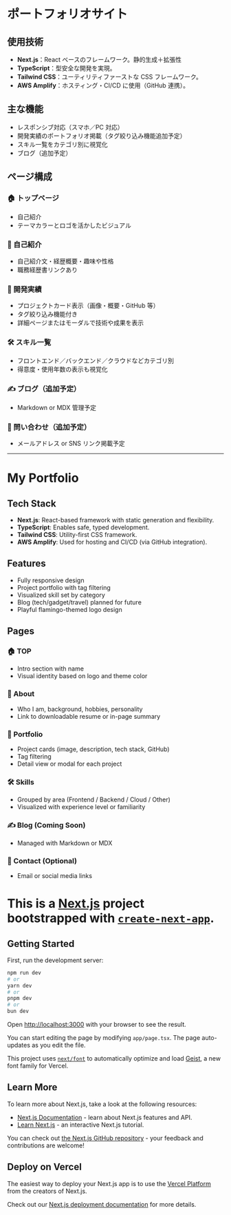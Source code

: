 # ポートフォリオサイト

## 使用技術

-   **Next.js**：React ベースのフレームワーク。静的生成＋拡張性
-   **TypeScript**：型安全な開発を実現。
-   **Tailwind CSS**：ユーティリティファーストな CSS フレームワーク。
-   **AWS Amplify**：ホスティング・CI/CD に使用（GitHub 連携）。

## 主な機能

-   レスポンシブ対応（スマホ／PC 対応）
-   開発実績のポートフォリオ掲載（タグ絞り込み機能追加予定）
-   スキル一覧をカテゴリ別に視覚化
-   ブログ（追加予定）

## ページ構成

### 🏠 トップページ

-   自己紹介
-   テーマカラーとロゴを活かしたビジュアル

### 👤 自己紹介

-   自己紹介文・経歴概要・趣味や性格
-   職務経歴書リンクあり

### 💼 開発実績

-   プロジェクトカード表示（画像・概要・GitHub 等）
-   タグ絞り込み機能付き
-   詳細ページまたはモーダルで技術や成果を表示

### 🛠 スキル一覧

-   フロントエンド／バックエンド／クラウドなどカテゴリ別
-   得意度・使用年数の表示も視覚化

### ✍️ ブログ（追加予定）

-   Markdown or MDX 管理予定

### 📩 問い合わせ（追加予定）

-   メールアドレス or SNS リンク掲載予定

---

# My Portfolio

## Tech Stack

-   **Next.js**: React-based framework with static generation and flexibility.
-   **TypeScript**: Enables safe, typed development.
-   **Tailwind CSS**: Utility-first CSS framework.
-   **AWS Amplify**: Used for hosting and CI/CD (via GitHub integration).

## Features

-   Fully responsive design
-   Project portfolio with tag filtering
-   Visualized skill set by category
-   Blog (tech/gadget/travel) planned for future
-   Playful flamingo-themed logo design

## Pages

### 🏠 TOP

-   Intro section with name
-   Visual identity based on logo and theme color

### 👤 About

-   Who I am, background, hobbies, personality
-   Link to downloadable resume or in-page summary

### 💼 Portfolio

-   Project cards (image, description, tech stack, GitHub)
-   Tag filtering
-   Detail view or modal for each project

### 🛠 Skills

-   Grouped by area (Frontend / Backend / Cloud / Other)
-   Visualized with experience level or familiarity

### ✍️ Blog (Coming Soon)

-   Managed with Markdown or MDX

### 📩 Contact (Optional)

-   Email or social media links

# This is a [Next.js](https://nextjs.org) project bootstrapped with [`create-next-app`](https://nextjs.org/docs/app/api-reference/cli/create-next-app).

## Getting Started

First, run the development server:

```bash
npm run dev
# or
yarn dev
# or
pnpm dev
# or
bun dev
```

Open [http://localhost:3000](http://localhost:3000) with your browser to see the result.

You can start editing the page by modifying `app/page.tsx`. The page auto-updates as you edit the file.

This project uses [`next/font`](https://nextjs.org/docs/app/building-your-application/optimizing/fonts) to automatically optimize and load [Geist](https://vercel.com/font), a new font family for Vercel.

## Learn More

To learn more about Next.js, take a look at the following resources:

-   [Next.js Documentation](https://nextjs.org/docs) - learn about Next.js features and API.
-   [Learn Next.js](https://nextjs.org/learn) - an interactive Next.js tutorial.

You can check out [the Next.js GitHub repository](https://github.com/vercel/next.js) - your feedback and contributions are welcome!

## Deploy on Vercel

The easiest way to deploy your Next.js app is to use the [Vercel Platform](https://vercel.com/new?utm_medium=default-template&filter=next.js&utm_source=create-next-app&utm_campaign=create-next-app-readme) from the creators of Next.js.

Check out our [Next.js deployment documentation](https://nextjs.org/docs/app/building-your-application/deploying) for more details.
